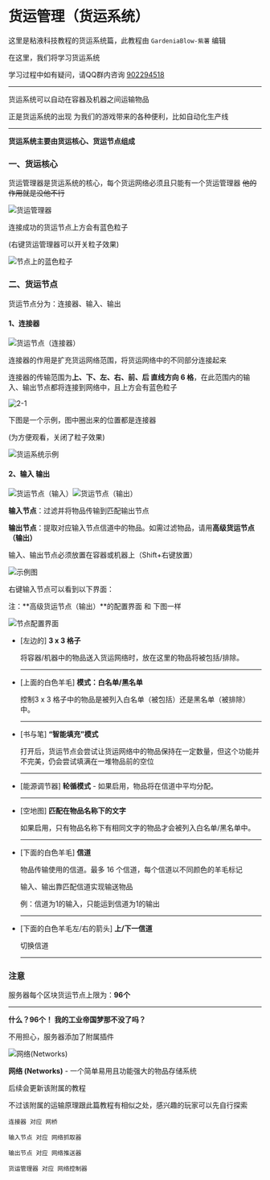 # **货运管理（货运系统）**

这里是粘液科技教程的货运系统篇，此教程由 `GardeniaBlow-紫薯` 编辑

在这里，我们将学习货运系统 

学习过程中如有疑问，请QQ群内咨询 [902294518](https://qm.qq.com/q/t0CAd0mWf6)

------

货运系统可以自动在容器及机器之间运输物品

正是货运系统的出现 为我们的游戏带来的各种便利，比如自动化生产线

------

**货运系统主要由货运核心、货运节点组成**

### 一、货运核心

货运管理器是货运系统的核心，每个货运网络必须且只能有一个货运管理器 ~~他的作用就是没他不行~~

![货运管理器](image/huoyun/1.png)

连接成功的货运节点上方会有蓝色粒子

(右键货运管理器可以开关粒子效果)

![节点上的蓝色粒子](image/huoyun/1-1.png)

### 二、货运节点

货运节点分为：连接器、输入、输出

#### 1、连接器

![货运节点（连接器）](image/huoyun/2.png)

连接器的作用是扩充货运网络范围，将货运网络中的不同部分连接起来

连接器的传输范围为**上、下、左、右、前、后 直线方向 6 格**，在此范围内的输入、输出节点都将连接到网络中，且上方会有蓝色粒子

![2-1](image/huoyun/2-1.png)

下图是一个示例，图中圈出来的位置都是连接器

(为方便观看，关闭了粒子效果)

![货运系统示例](image/huoyun/2-2.png)

#### 2、输入 输出

![货运节点（输入）](image/huoyun/3.png)![货运节点（输出）](image/huoyun/4.png)

**输入节点**：过滤并将物品传输到匹配输出节点

**输出节点**：提取对应输入节点信道中的物品。如需过滤物品，请用**高级货运节点（输出）**

输入、输出节点必须放置在容器或机器上（Shift+右键放置）

![示例图](image/huoyun/1-1.png)

右键输入节点可以看到以下界面：

注：**高级货运节点（输出）**的配置界面 和 下图一样

![节点配置界面](image/huoyun/5.png)

- [左边的] **3 x 3 格子** 

  将容器/机器中的物品送入货运网络时，放在这里的物品将被包括/排除。

  ------

- [上面的白色羊毛] **模式：白名单/黑名单** 

  控制3 x 3 格子中的物品是被列入白名单（被包括）还是黑名单（被排除）中。

  ------

- [书与笔] **“智能填充”模式** 

  打开后，货运节点会尝试让货运网络中的物品保持在一定数量，但这个功能并不完美，仍会尝试填满在一堆物品前的空位

  ------

- [能源调节器] **轮循模式** - 如果启用，物品将在信道中平均分配。

  ------

- [空地图] **匹配在物品名称下的文字** 

  如果启用，只有物品名称下有相同文字的物品才会被列入白名单/黑名单中。

  ------

- [下面的白色羊毛] **信道**

  物品传输使用的信道。最多 16 个信道，每个信道以不同颜色的羊毛标记

  输入、输出靠匹配信道实现输送物品

  例：信道为1的输入，只能运到信道为1的输出

  ------

- [下面的白色羊毛左/右的箭头] **上/下一信道**

  切换信道
  
  ------
  
  

### 注意

服务器每个区块货运节点上限为：**96个**

------

**什么？96个！ 我的工业帝国梦那不没了吗？**

不用担心，服务器添加了附属插件

![网络(Networks)](image/huoyun/6.png)

**网络 (Networks)** - 一个简单易用且功能强大的物品存储系统

后续会更新该附属的教程

不过该附属的运输原理跟此篇教程有相似之处，感兴趣的玩家可以先自行探索

```
连接器 对应 网桥

输入节点 对应 网络抓取器

输出节点 对应 网络推送器

货运管理器 对应 网络控制器
```

